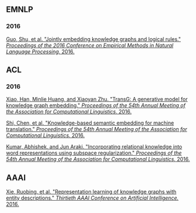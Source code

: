 ## EMNLP
### 2016
[Guo, Shu, et al. "Jointly embedding knowledge graphs and logical rules." *Proceedings of the 2016 Conference on Empirical Methods in Natural Language Processing.* 2016.](https://github.com/Lintianqianjin/Papers-of-Integrating-KG-into-NLP/tree/master/EMNLP/2016/relevant/Jointly%20Embedding%20Knowledge%20Graphs%20and%20Logical%20Rules)  

## ACL
### 2016
[Xiao, Han, Minlie Huang, and Xiaoyan Zhu. "TransG: A generative model for knowledge graph embedding." *Proceedings of the 54th Annual Meeting of the Association for Computational Linguistics.* 2016.](https://github.com/Lintianqianjin/Papers-of-Integrating-KG-into-NLP/tree/master/ACL/2016/relevant/TransG%20%20A%20Generative%20Model%20for%20Knowledge%20Graph%20Embedding)  
  
[Shi, Chen, et al. "Knowledge-based semantic embedding for machine translation." *Proceedings of the 54th Annual Meeting of the Association for Computational Linguistics.* 2016.](https://github.com/Lintianqianjin/Papers-of-Integrating-KG-into-NLP/tree/master/ACL/2016/relevant/Knowledge-Based%20Semantic%20Embedding%20for%20Machine%20Translation)  
  
[Kumar, Abhishek, and Jun Araki. "Incorporating relational knowledge into word representations using subspace regularization." *Proceedings of the 54th Annual Meeting of the Association for Computational Linguistics.* 2016.](https://github.com/Lintianqianjin/Papers-of-Integrating-KG-into-NLP/tree/master/ACL/2016/relevant/Incorporating%20Relational%20Knowledge%20into%20Word%20Representations)   

## AAAI
[Xie, Ruobing, et al. "Representation learning of knowledge graphs with entity descriptions." *Thirtieth AAAI Conference on Artificial Intelligence.* 2016.](https://github.com/Lintianqianjin/Papers-of-Integrating-KG-into-NLP/tree/master/AAAI/2016/Representation%20Learning%20of%20KG%20with%20Entity%20Descriptions)  
